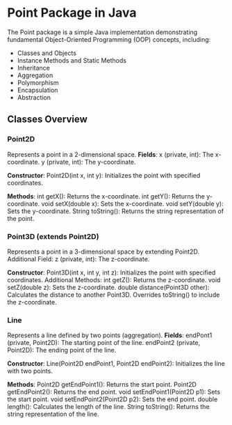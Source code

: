 # Point Package in Java
The Point package is a simple Java implementation demonstrating fundamental Object-Oriented Programming (OOP) concepts, including:
- Classes and Objects
- Instance Methods and Static Methods
- Inheritance
- Aggregation
- Polymorphism
- Encapsulation
- Abstraction

## Classes Overview
### Point2D
Represents a point in a 2-dimensional space.
**Fields**:
x (private, int): The x-coordinate.
y (private, int): The y-coordinate.

**Constructor**:
Point2D(int x, int y): Initializes the point with specified coordinates.

**Methods**:
int getX(): Returns the x-coordinate.
int getY(): Returns the y-coordinate.
void setX(double x): Sets the x-coordinate.
void setY(double y): Sets the y-coordinate.
String toString(): Returns the string representation of the point.

### Point3D (extends Point2D)
Represents a point in a 3-dimensional space by extending Point2D.
Additional Field:
z (private, int): The z-coordinate.

**Constructor**:
Point3D(int x, int y, int z): Initializes the point with specified coordinates.
Additional Methods:
int getZ(): Returns the z-coordinate.
void setZ(double z): Sets the z-coordinate.
double distance(Point3D other): Calculates the distance to another Point3D.
Overrides toString() to include the z-coordinate.

### Line
Represents a line defined by two points (aggregation).
**Fields**:
endPont1 (private, Point2D): The starting point of the line.
endPoint2 (private, Point2D): The ending point of the line.

**Constructor**:
Line(Point2D endPoint1, Point2D endPoint2): Initializes the line with two points.

**Methods**:
Point2D getEndPoint1(): Returns the start point.
Point2D getEndPoint2(): Returns the end point.
void setEndPoint1(Point2D p1): Sets the start point.
void setEndPoint2(Point2D p2): Sets the end point.
double length(): Calculates the length of the line.
String toString(): Returns the string representation of the line.
